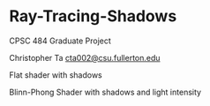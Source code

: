 # Ray-Tracing-Shadows
CPSC 484 Graduate Project

Christopher Ta
cta002@csu.fullerton.edu

Flat shader with shadows

Blinn-Phong Shader with shadows and light intensity
